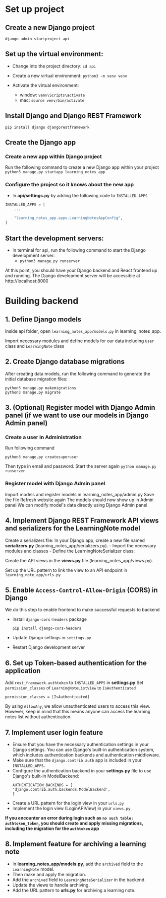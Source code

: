 # Set up project

## Create a new Django project
`django-admin startproject api`

## Set up the virtual environment:
- Change into the project directory:
`cd api`

- Create a new virtual environment:
`python3 -m venv venv`

- Activate the virtual environment:
     - window: `venv\Scripts\activate`
     - mac: `source venv/bin/activate`

## Install Django and Django REST Framework
`pip install django djangorestframework`

## Create the Django app
### Create a new app within Django project
Run the following command to create a new Django app within your project
`python3 manage.py startapp learning_notes_app`

### Configure the project so it knows about the new app
- In **api/settings.py** by adding the following code to `INSTALLED_APPS`

```python
INSTALLED_APPS = [
    ...

    "learning_notes_app.apps.LearningNotesAppConfig",
]
```

## Start the development servers:
- In terminal for api, run the following command to start the Django development server:
     - `python3 manage.py runserver`

At this point, you should have your Django backend and React frontend up and running. The Django development server will be accessible at http://localhost:8000

# Building backend

## 1. Define Django models
Inside api folder, open `learning_notes_app/models.py` in learning_notes_app.

Import necessary modules and define models for our data including `User` class and `LearningNote` class

## 2. Create Django database migrations
After creating data models, run the following command to generate the initial database migration files:
```
python3 manage.py makemigrations
python3 manage.py migrate
```

## 3. (Optional) Register model with Django Admin panel (if we want to use our models in Django Admin panel)

### Create a user in Administration
Run following command

```
python3 manage.py createsuperuser
```

Then type in email and password. Start the server again `python manage.py runserver`

### Register model with Django Admin panel
Import models and register models in learning_notes_app/admin.py
Save the file
Refresh website again
The models should now show up in Admin panel
We can modify model's data directly using Django Admin panel

## 4. Implement Django REST Framework API views and serializers for the LearningNote model
Create a serializers file: In your Django app, create a new file named **serializers.py** (learning_notes_app/serializers.py).
     - Import the necessary modules and classes
     - Define the LearningNoteSerializer class:

Create the API views in the **views.py** file (learning_notes_app/views.py).

Set up the URL pattern to link the view to an API endpoint in `learning_note_app/urls.py`

## 5. Enable `Access-Control-Allow-Origin` (CORS) in Django
We do this step to enable frontend to make successful requests to backend
- Install `django-cors-headers` package
     ```
     pip install django-cors-headers
     ```

- Update Django settings in `settings.py`
- Restart Django development server

## 6. Set up Token-based authentication for the application
Add `rest_framework.authtoken` to `INSTALLED_APPS` in **settings.py**
Set `permission_classes` of `LearningNoteListView` to `IsAuthenticated`
```
permission_classes = [IsAuthenticated]
```
By using `AllowAny`, we allow unauthenticated users to access this view. However, keep in mind that this means anyone can access the learning notes list without authentication.

## 7. Implement user login feature
- Ensure that you have the necessary authentication settings in your Django settings. You can use Django's built-in authentication system, which includes authentication backends and authentication middleware.
- Make sure that the `django.contrib.auth` app is included in your `INSTALLED_APPS`.
- Configure the authentication backend in your **settings.py** file to use Django's built-in ModelBackend:
     ```
     AUTHENTICATION_BACKENDS = [
     'django.contrib.auth.backends.ModelBackend',
     ]
     ```
- Create a URL pattern for the login view in your `urls.py`
- Implement the login view (LoginAPIView) in your `views.py`

**If you encounter an error during login such as `no such table: authtoken_token`, you should create and apply missing migrations, including the migration for the `authtoken` app**

## 8. Implement feature for archiving a learning note
- In **learning_notes_app/models.py**, add the `archived` field to the `LearningNote` model.
- Then make and apply the migration.
- Add the `archived` field to `LearningNoteSerializer` in the backend.
- Update the views to handle archiving.
- Add the URL pattern to **urls.py** for archiving a learning note.

